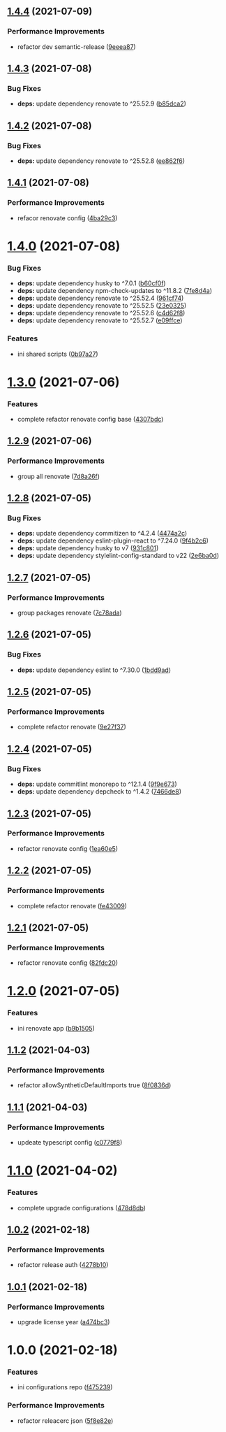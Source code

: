 ## [1.4.4](https://github.com/shunkakinoki/configurations/compare/v1.4.3...v1.4.4) (2021-07-09)

### Performance Improvements

- refactor dev semantic-release ([9eeea87](https://github.com/shunkakinoki/configurations/commit/9eeea874ec3f8891cdd9d3dc3ebc46de11904766))

## [1.4.3](https://github.com/shunkakinoki/configurations/compare/v1.4.2...v1.4.3) (2021-07-08)

### Bug Fixes

- **deps:** update dependency renovate to ^25.52.9 ([b85dca2](https://github.com/shunkakinoki/configurations/commit/b85dca25094d7e79027c4ffca856f5394cb37079))

## [1.4.2](https://github.com/shunkakinoki/configurations/compare/v1.4.1...v1.4.2) (2021-07-08)

### Bug Fixes

- **deps:** update dependency renovate to ^25.52.8 ([ee862f6](https://github.com/shunkakinoki/configurations/commit/ee862f61862496b354849c459ebf23535073ce00))

## [1.4.1](https://github.com/shunkakinoki/configurations/compare/v1.4.0...v1.4.1) (2021-07-08)

### Performance Improvements

- refacor renovate config ([4ba29c3](https://github.com/shunkakinoki/configurations/commit/4ba29c39c06d393acbcfc3cfa91fed6a51c39692))

# [1.4.0](https://github.com/shunkakinoki/configurations/compare/v1.3.0...v1.4.0) (2021-07-08)

### Bug Fixes

- **deps:** update dependency husky to ^7.0.1 ([b60cf0f](https://github.com/shunkakinoki/configurations/commit/b60cf0ff711ff7706d01c2931b6a19912960c3c8))
- **deps:** update dependency npm-check-updates to ^11.8.2 ([7fe8d4a](https://github.com/shunkakinoki/configurations/commit/7fe8d4a0f77ae9f5a690ae171e9d7acd5432defa))
- **deps:** update dependency renovate to ^25.52.4 ([961cf74](https://github.com/shunkakinoki/configurations/commit/961cf7473636a7035727a70508e56c1d0a7bc836))
- **deps:** update dependency renovate to ^25.52.5 ([23e0325](https://github.com/shunkakinoki/configurations/commit/23e032565d31ed91459384e238d6d40cf1c1de7c))
- **deps:** update dependency renovate to ^25.52.6 ([c4d62f8](https://github.com/shunkakinoki/configurations/commit/c4d62f857ffa6d382b7c4686a77165c58f77ec63))
- **deps:** update dependency renovate to ^25.52.7 ([e09ffce](https://github.com/shunkakinoki/configurations/commit/e09ffce4101594877c78fc7ae40c0bb9b855e077))

### Features

- ini shared scripts ([0b97a27](https://github.com/shunkakinoki/configurations/commit/0b97a270fa11b6c6d89562b9e872e1dde64d4d75))

# [1.3.0](https://github.com/shunkakinoki/configurations/compare/v1.2.9...v1.3.0) (2021-07-06)

### Features

- complete refactor renovate config base ([4307bdc](https://github.com/shunkakinoki/configurations/commit/4307bdc79b7d786aca3cea417bcc053cbce92ad3))

## [1.2.9](https://github.com/shunkakinoki/configurations/compare/v1.2.8...v1.2.9) (2021-07-06)

### Performance Improvements

- group all renovate ([7d8a26f](https://github.com/shunkakinoki/configurations/commit/7d8a26f6fdb24b2e0d75e9df6161240156f850c9))

## [1.2.8](https://github.com/shunkakinoki/configurations/compare/v1.2.7...v1.2.8) (2021-07-05)

### Bug Fixes

- **deps:** update dependency commitizen to ^4.2.4 ([4474a2c](https://github.com/shunkakinoki/configurations/commit/4474a2cac5a02cd7e3fcfbd7df668562047432a0))
- **deps:** update dependency eslint-plugin-react to ^7.24.0 ([9f4b2c6](https://github.com/shunkakinoki/configurations/commit/9f4b2c661ab3013576ea2201f5c26e1761b68a95))
- **deps:** update dependency husky to v7 ([931c801](https://github.com/shunkakinoki/configurations/commit/931c80126e0c6689498e3fce7bedb3d1b46c5972))
- **deps:** update dependency stylelint-config-standard to v22 ([2e6ba0d](https://github.com/shunkakinoki/configurations/commit/2e6ba0d305b38be1f4407ebbb6411c03625ca09f))

## [1.2.7](https://github.com/shunkakinoki/configurations/compare/v1.2.6...v1.2.7) (2021-07-05)

### Performance Improvements

- group packages renovate ([7c78ada](https://github.com/shunkakinoki/configurations/commit/7c78adaeb2d1951ed39490b948019a12b322555a))

## [1.2.6](https://github.com/shunkakinoki/configurations/compare/v1.2.5...v1.2.6) (2021-07-05)

### Bug Fixes

- **deps:** update dependency eslint to ^7.30.0 ([1bdd9ad](https://github.com/shunkakinoki/configurations/commit/1bdd9ad2b592813e85aec9e4adac42fbff7bf9b1))

## [1.2.5](https://github.com/shunkakinoki/configurations/compare/v1.2.4...v1.2.5) (2021-07-05)

### Performance Improvements

- complete refactor renovate ([9e27f37](https://github.com/shunkakinoki/configurations/commit/9e27f378fd0a65f48457104a7f4e8937988ade56))

## [1.2.4](https://github.com/shunkakinoki/configurations/compare/v1.2.3...v1.2.4) (2021-07-05)

### Bug Fixes

- **deps:** update commitlint monorepo to ^12.1.4 ([9f9e673](https://github.com/shunkakinoki/configurations/commit/9f9e673b18c65ad40a48db1633095e422ed68064))
- **deps:** update dependency depcheck to ^1.4.2 ([7466de8](https://github.com/shunkakinoki/configurations/commit/7466de812c84e0f152a5ba2ca603e74396a33333))

## [1.2.3](https://github.com/shunkakinoki/configurations/compare/v1.2.2...v1.2.3) (2021-07-05)

### Performance Improvements

- refactor renovate config ([1ea60e5](https://github.com/shunkakinoki/configurations/commit/1ea60e56db328cfeb7094bb4559808a5b899f49f))

## [1.2.2](https://github.com/shunkakinoki/configurations/compare/v1.2.1...v1.2.2) (2021-07-05)

### Performance Improvements

- complete refactor renovate ([fe43009](https://github.com/shunkakinoki/configurations/commit/fe4300948214211b8b5e2ab46cf1b33208a4eb57))

## [1.2.1](https://github.com/shunkakinoki/configurations/compare/v1.2.0...v1.2.1) (2021-07-05)

### Performance Improvements

- refactor renovate config ([82fdc20](https://github.com/shunkakinoki/configurations/commit/82fdc209aabe6617e3fb00b1e6eb64252dcd4703))

# [1.2.0](https://github.com/shunkakinoki/configurations/compare/v1.1.2...v1.2.0) (2021-07-05)

### Features

- ini renovate app ([b9b1505](https://github.com/shunkakinoki/configurations/commit/b9b15057e7a31b010aa1979dc5910555bda7ea04))

## [1.1.2](https://github.com/shunkakinoki/configurations/compare/v1.1.1...v1.1.2) (2021-04-03)

### Performance Improvements

- refactor allowSyntheticDefaultImports true ([8f0836d](https://github.com/shunkakinoki/configurations/commit/8f0836d49e88ab56ad436d82168a2e7e9e42f4ad))

## [1.1.1](https://github.com/shunkakinoki/configurations/compare/v1.1.0...v1.1.1) (2021-04-03)

### Performance Improvements

- updeate typescript config ([c0779f8](https://github.com/shunkakinoki/configurations/commit/c0779f814af81811ecd34feeea271bad1dd79096))

# [1.1.0](https://github.com/shunkakinoki/configurations/compare/v1.0.2...v1.1.0) (2021-04-02)

### Features

- complete upgrade configurations ([478d8db](https://github.com/shunkakinoki/configurations/commit/478d8db3afc1157e242d47bc9439256b18849952))

## [1.0.2](https://github.com/shunkakinoki/configurations/compare/v1.0.1...v1.0.2) (2021-02-18)

### Performance Improvements

- refactor release auth ([4278b10](https://github.com/shunkakinoki/configurations/commit/4278b10bb0b93565eab6191a83fdedf3c81ae0d7))

## [1.0.1](https://github.com/shunkakinoki/configurations/compare/v1.0.0...v1.0.1) (2021-02-18)

### Performance Improvements

- upgrade license year ([a474bc3](https://github.com/shunkakinoki/configurations/commit/a474bc330021ad261bfcab041b6887072a6e108a))

# 1.0.0 (2021-02-18)

### Features

- ini configurations repo ([f475239](https://github.com/shunkakinoki/configurations/commit/f4752399dc823289cf82c700b53f9a70bd061894))

### Performance Improvements

- refactor releacerc json ([5f8e82e](https://github.com/shunkakinoki/configurations/commit/5f8e82e5e4939842833e3b7dec25077744511cf9))
